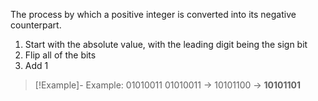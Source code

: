 The process by which a positive integer is converted into its negative counterpart.
1. Start with the absolute value, with the leading digit being the sign bit
2. Flip all of the bits
3. Add 1

> [!Example]- Example: 01010011
01010011 -> 10101100 -> **10101101**
